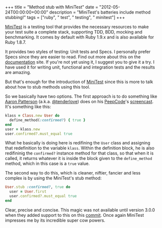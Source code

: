 +++
title = "Method stub with MiniTest"
date = "2012-05-24T00:00:00+00:00"
description = "MiniTest's batteries include method stubbing!"
tags = ["ruby", " test", " testing", " minitest"]
+++

[MiniTest] is a testing tool that provides the necessary resources to make your
test suite a complete stack, supporting TDD, BDD, mocking and benchmarking. It
comes by default with Ruby 1.9.x and is also available for Ruby 1.8.7.

It provides two styles of testing: Unit tests and Specs. I personally prefer
Specs since they are easier to read. Find out more about this on the
[documentation] site.
If you're not yet using it, I suggest you to give it a try. I have used it for
writing unit, functional and integration tests and the results are amazing.

But that's enough for the introduction of [MiniTest] since this is more to talk
about how to stub methods using this tool.

So we basically have two options. The first approach is to do something like
[Aaron Patterson](http://tenderlovemaking.com/) (a.k.a. [@tenderlove]) does on
his [PeepCode]'s [screencast].
It's something like this:
```ruby
klass = Class.new User do
  define_method(:confirmed?) { true }
end
user = klass.new
user.confirmed?.must_equal true
```

What he basically is doing here is redifining the `User` class and assigning that
redefinition to the variable `klass`. Within the definition block, he is also
redifininig the `confirmed?` instance method for that class, so that when it is
called, it returns whatever it is inside the block given to the `define_method`
method, which in this case is a `true` value.

The second way to do this, which is cleaner, niftier, fancier and less complex
is by using the MiniTest's stub method:
```ruby
User.stub :confirmed?, true do
  user = User.first
  user.confirmed?.must_equal true
end
```

Clear, precise and concise. This magic was not available until version 3.0.0
when they added support to this on this [commit]. Once again MiniTest impresses
me by its incredible super cow powers.

[MiniTest]: http://github.com/seattlerb/minitest
[documentation]: http://docs.seattlerb.org/minitest/
[@tenderlove]: http://twitter.com/tenderlove
[PeepCode]: http://peepcode.com
[screencast]: https://peepcode.com/products/play-by-play-tenderlove-ruby-on-rails
[commit]: https://github.com/seattlerb/minitest/commit/37e1a04573f1047a1772a21cbfe48823d2c27d7e
